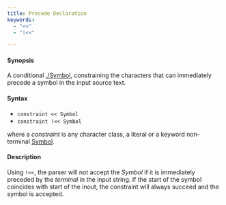 ```yaml
---
title: Precede Declaration
keywords:
  - "<<"
  - "!<<"

---
```


#### Synopsis

A conditional [./Symbol](../../../../../Rascal/Declarations/SyntaxDefinition/Symbol/), constraining the characters that can immediately precede a symbol in the input source text.

#### Syntax

*  `constraint << Symbol` 
*  `constraint !<< Symbol`


where a _constraint_ is any character class, a literal or a keyword non-terminal [Symbol](../../../../../Rascal/Declarations/SyntaxDefinition/Symbol/).

#### Description

Using `!<<`, the parser will not accept the _Symbol_ if it is immediately preceded by the _terminal_ in the input string. If the start of the symbol coincides with start of the inout, the constraint will always succeed and the symbol is accepted.



